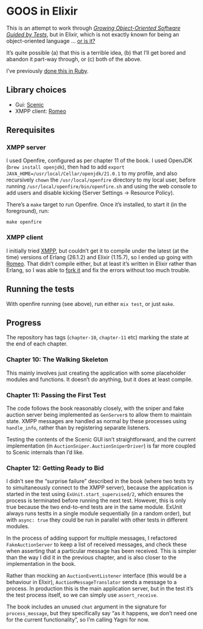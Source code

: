 # GOOS in Elixir

This is an attempt to work through _[Growing Object-Oriented Software Guided by
Tests](http://www.growing-object-oriented-software.com/)_, but in Elixir, which
is not exactly known for being an object-oriented language … [or is
it?](https://elixirforum.com/t/the-oop-concept-according-to-erlang/21078/3)

It’s quite possible (a) that this is a terrible idea, (b) that I’ll get bored
and abandon it part-way through, or (c) both of the above.

I’ve previously [done this in Ruby](https://github.com/kerryb/goos-ruby).

## Library choices

  * Gui: [Scenic](https://hexdocs.pm/scenic/welcome.html)
  * XMPP client: [Romeo](https://github.com/scrogson/romeo)

## Rerequisites

### XMPP server

I used Openfire, configured as per chapter 11 of the book. I used OpenJDK
(`brew install openjdk`), then had to add `export
JAVA_HOME=/usr/local/Cellar/openjdk/21.0.1` to my profile, and also recursively
`chown` the `/usr/local/openfire` directory to my local user, before running
`/usr/local/openfire/bin/openfire.sh` and using the web console to add users
and disable kicking (Server Settings → Resource Policy).

There’s a `make` target to run Openfire. Once it’s installed, to start it (in
the foreground), run:

```
make openfire
```

### XMPP client

I initially tried [XMPP](https://github.com/processone/xmpp), but couldn’t get
it to compile under the latest (at the time) versions of Erlang (26.1.2) and
Elixir (1.15.7), so I ended up going with
[Romeo](https://github.com/scrogson/romeo). That didn’t compile either, but at
least it’s written in Elixir rather than Erlang, so I was able to [fork
it](https://github.com/kerryb/romeo.git) and fix the errors without too much
trouble.

## Running the tests

With openfire running (see above), run either `mix test`, or just `make`.

## Progress

The repository has tags (`chapter-10`, `chapter-11` etc) marking the state at
the end of each chapter.

### Chapter 10: The Walking Skeleton

This mainly involves just creating the application with some placeholder
modules and functions. It doesn’t do anything, but it does at least compile.

### Chapter 11: Passing the First Test

The code follows the book reasonably closely, with the sniper and fake auction
server being implemented as `GenServer`s to allow them to maintain state. XMPP
messages are handled as normal by these processes using `handle_info`, rather
than by registering separate listeners.

Testing the contents of the Scenic GUI isn’t straightforward, and the current
implementation (in `AuctionSniper.AuctionSniperDriver`) is far more coupled to
Scenic internals than I’d like.

### Chapter 12: Getting Ready to Bid

I didn’t see the “surprise failure” described in the book (where two tests try
to simultaneously connect to the XMPP server), because the application is
started in the test using `ExUnit.start_supervised/2`, which ensures the
process is terminated before running the next test. However, this is only true
because the two end-to-end tests are in the same module. ExUnit always runs
testts in a single module sequentially (in a random order), but with `async:
true` they could be run in parallel with other tests in different modules.

In the process of adding support for multiple messages, I refactored
`FakeAuctionServer` to keep a list of received messages, and check these when
asserting that a particular message has been received. This is simpler than the
way I did it in the previous chapter, and is also closer to the implementation
in the book.

Rather than mocking an `AuctionEventListener` interface (this would be a
behaviour in Elixir), `AuctionMessageTranslator` sends a message to a process.
In production this is the main application server, but in the test it’s the
test process itself, so we can simply use `assert_receive`.

The book includes an unused `chat` argument in the signature for
`process_message`, but they specifically say “as it happens, we don’t need one
for the current functionality”, so I’m calling Yagni for now.
